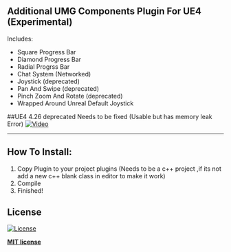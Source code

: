 ##  Additional UMG Components Plugin For UE4 (Experimental)

Includes:

- Square Progress Bar
- Diamond Progress Bar
- Radial Progrss Bar
- Chat System (Networked)
- Joystick (deprecated)
- Pan And Swipe (deprecated)
- Pinch Zoom And Rotate (deprecated)
- Wrapped Around Unreal Default Joystick






##UE4 4.26 deprecated Needs to be fixed (Usable but has memory leak Error)
[![Video](https://yt-embed.herokuapp.com/embed?v=GQbN8Res764)](https://youtu.be/GQbN8Res764)

---

## How To Install:

1. Copy Plugin to your project plugins (Needs to be a c++ project ,if its not add a new c++ blank class in editor to make it work)
2. Compile 
3. Finished!

## License 

[![License](http://img.shields.io/:license-mit-blue.svg?style=flat-square)](http://badges.mit-license.org)

**[MIT license](http://opensource.org/licenses/mit-license.php)**